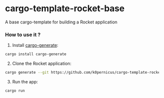 # cargo-template-rocket-base

A base cargo-template for building a Rocket application

### How to use it ?

1. Install [cargo-generate](https://github.com/ashleygwilliams/cargo-generate):
```bash
cargo install cargo-generate
```
2. Clone the Rocket application:
```bash
cargo generate --git https://github.com/k0pernicus/cargo-template-rocket-base --name yourprojectname
```
3. Run the app:
```bash
cargo run
```
